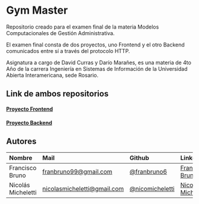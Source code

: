 # Gym Master

Repositorio creado para el examen final de la materia Modelos Computacionales de Gestión Administrativa.

El examen final consta de dos proyectos, uno Frontend y el otro Backend comunicados entre sí a través del protocolo HTTP.

Asignatura a cargo de David Curras y Darío Marañes, es una materia de 4to Año de la carrera Ingeniería en Sistemas de Información de la Universidad Abierta Interamericana, sede Rosario.

## Link de ambos repositorios

#### [Proyecto Frontend](https://github.com/franbruno6/MCGA-CLIENT)
#### [Proyecto Backend](https://github.com/nicomicheletti/MCGA-SERVER)

## Autores

| Nombre | Mail     | Github                | LinkedIn                |
| :-------- | :------- | :------------------------- | :------------------------- |
| Francisco Bruno | franbruno99@gmail.com | [@franbruno6](https://github.com/franbruno6) | [Francisco Bruno](https://www.linkedin.com/in/franciscobruno99/) |
| Nicolás Micheletti | nicolasmicheletti@gmail.com | [@nicomicheletti](https://github.com/nicomicheletti) | [Nicolás Micheletti](https://www.linkedin.com/in/namicheletti//) |